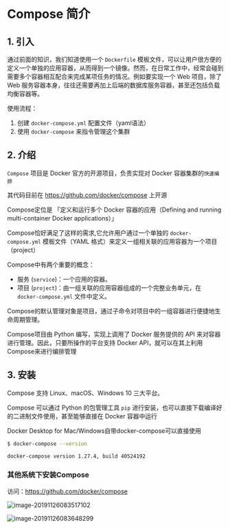 # Compose 简介

## 1. 引入

通过前面的知识，我们知道使用一个 `Dockerfile` 模板文件，可以让用户很方便的定义一个单独的应用容器，从而得到一个镜像。然而，在日常工作中，经常会碰到需要多个容器相互配合来完成某项任务的情况。例如要实现一个 Web 项目，除了 Web 服务容器本身，往往还需要再加上后端的数据库服务容器，甚至还包括负载均衡容器等。

使用流程：

1. 创建 `docker-compose.yml` 配置文件（yaml语法）
2. 使用 `docker-compose` 来指令管理这个集群



## 2. 介绍

`Compose` 项目是 Docker 官方的开源项目，负责实现对 Docker 容器集群的`快速编排`

其代码目前在 https://github.com/docker/compose 上开源

Compose定位是 「定义和运行多个 Docker 容器的应用（Defining and running multi-container Docker applications）」

Compose恰好满足了这样的需求,它允许用户通过一个单独的 `docker-compose.yml` 模板文件（YAML 格式）来定义一组相关联的应用容器为一个项目（project）

Compose中有两个重要的概念：

- 服务 (`service`)：一个应用的容器。
- 项目 (`project`)：由一组关联的应用容器组成的一个完整业务单元，在 `docker-compose.yml` 文件中定义。

Compose的默认管理对象是项目，通过子命令对项目中的一组容器进行便捷地生命周期管理。

Compose项目由 Python 编写，实现上调用了 Docker 服务提供的 API 来对容器进行管理。因此，只要所操作的平台支持 Docker API，就可以在其上利用 Compose来进行编排管理



## 3. 安装

Compose 支持 Linux、macOS、Windows 10 三大平台。

Compose 可以通过 Python 的包管理工具 `pip` 进行安装，也可以直接下载编译好的二进制文件使用，甚至能够直接在 Docker 容器中运行

Docker Desktop for Mac/Windows自带docker-compose可以直接使用

```bash
$ docker-compose --version

docker-compose version 1.27.4, build 40524192
```

### 其他系统下安装Compose

访问：https://github.com/docker/compose

![image-20191126083517102](assets/image-20191126083517102.png)

![image-20191126083648299](assets/image-20191126083648299.png)